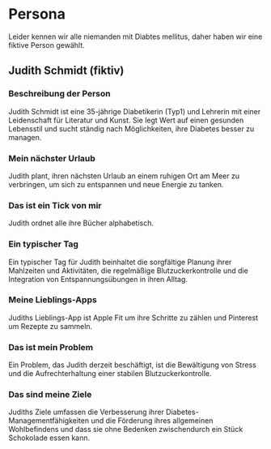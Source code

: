 # Persona

Leider kennen wir alle niemanden mit Diabtes mellitus, daher haben wir eine fiktive Person gewählt.


## Judith Schmidt (fiktiv)

### Beschreibung der Person
Judith Schmidt ist eine 35-jährige Diabetikerin (Typ1) und Lehrerin mit einer Leidenschaft für Literatur und Kunst. Sie legt Wert auf einen gesunden Lebensstil und sucht ständig nach Möglichkeiten, ihre Diabetes besser zu managen.

### Mein nächster Urlaub
Judith plant, ihren nächsten Urlaub an einem ruhigen Ort am Meer zu verbringen, um sich zu entspannen und neue Energie zu tanken.

### Das ist ein Tick von mir
Judith ordnet alle ihre Bücher alphabetisch.

### Ein typischer Tag
Ein typischer Tag für Judith beinhaltet die sorgfältige Planung ihrer Mahlzeiten und Aktivitäten, die regelmäßige Blutzuckerkontrolle und die Integration von Entspannungsübungen in ihren Alltag.

### Meine Lieblings-Apps
Judiths Lieblings-App ist Apple Fit um ihre Schritte zu zählen und Pinterest um Rezepte zu sammeln.

### Das ist mein Problem
Ein Problem, das Judith derzeit beschäftigt, ist die Bewältigung von Stress und die Aufrechterhaltung einer stabilen Blutzuckerkontrolle.

### Das sind meine Ziele
Judiths Ziele umfassen die Verbesserung ihrer Diabetes-Managementfähigkeiten und die Förderung ihres allgemeinen Wohlbefindens und dass sie ohne Bedenken zwischendurch ein Stück Schokolade essen kann.
